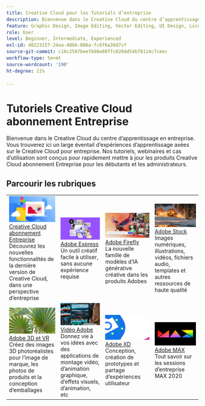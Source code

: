 ```yaml
---
title: Creative Cloud pour les Tutorials d’entreprise
description: Bienvenue dans le Creative Cloud du centre d’apprentissage en entreprise
feature: Graphic Design, Image Editing, Vector Editing, UI Design, Licensable Assets, Gen AI, Video Editing, 3D
role: User
level: Beginner, Intermediate, Experienced
exl-id: d0223157-24aa-486b-806a-fc6f6a36d7cf
source-git-commit: c10c2597beefb98e08ffc826dd54bf8114c7ceec
workflow-type: tm+mt
source-wordcount: '190'
ht-degree: 11%

---
```


# Tutoriels Creative Cloud abonnement Entreprise

Bienvenue dans le Creative Cloud du centre d’apprentissage en entreprise. Vous trouverez ici un large éventail d’expériences d’apprentissage axées sur le Creative Cloud pour entreprise. Nos tutoriels, webinaires et cas d’utilisation sont conçus pour rapidement mettre à jour les produits Creative Cloud abonnement Entreprise pour les débutants et les administrateurs.

## Parcourir les rubriques

<table style="table-layout:fixed">
<tr>
  <td>
    <a href="cce/overview-cce.md">
      <img alt="Creative Cloud abonnement Entreprise" src="assets/CCecard.png" />
    </a>
    <div>
    <a href="cce/overview-cce.md">Creative Cloud abonnement Entreprise</a>
    </div>
    Découvrez les nouvelles fonctionnalités de la dernière version de Creative Cloud, dans une perspective d’entreprise
    <br>
  </td>
  <td>
    <a href="express/overview-express.md">
      <img alt="Adobe Express" src="assets/Expresscard.png" />
    </a>
    <div>
    <a href="express/overview-express.md">Adobe Express</a>
    </div>
    Un outil créatif facile à utiliser, sans aucune expérience requise
    <br>
  </td>
  <td>
    <a href="firefly/overview-firefly.md">
      <img alt="Adobe Firefly" src="assets/Fireflycard.png" />
    </a>
    <div>
    <a href="firefly/overview-firefly.md">Adobe Firefly</a>
    </div>
    La nouvelle famille de modèles d’IA générative créative dans les produits Adobes
    <br>
  </td>
  <td>
    <a href="stock/overview-stock.md">
      <img alt="Adobe Stock" src="assets/Stockcard.png" />
    </a>
    <div>
    <a href="stock/overview-stock.md">Adobe Stock</a>
    </div>
    Images numériques, illustrations, vidéos, fichiers audio, templates et autres ressources de haute qualité
    <br>
  </td>
</tr>
  <td>
    <a href="3di/overview-3di.md">
      <img alt="Adobe 3D et VR" src="assets/3Dcard.png" />
    </a>
    <div>
    <a href="3di/overview-3di.md">Adobe 3D et VR</a>
    </div>
    Créez des images 3D photoréalistes pour l’image de marque, les photos de produits et la conception d’emballages
    <br>
  </td>
  <td>
    <a href="dva/overview-dva.md">
      <img alt="Vidéo Adobe" src="assets/Videocard.png" />
    </a>
    <div>
    <a href="dva/overview-dva.md">Vidéo Adobe</a>
    </div>
    Donnez vie à vos idées avec des applications de montage vidéo, d’animation graphique, d’effets visuels, d’animation, etc
    <br>
  </td>
  <td>
    <a href="xd/overview-xd.md">
      <img alt="Adobe XD" src="assets/XDcard.png" />
    </a>
    <div>
    <a href="xd/overview-xd.md">Adobe XD</a>
    </div>
    Conception, création de prototypes et partage d’expériences utilisateur
    <br>
  </td>
  <td>
    <a href="max/overview-max.md">
      <img alt="Adobe MAX" src="assets/Maxcard.png" />
    </a>
    <div>
    <a href="xd/overview-xd.md">Adobe MAX</a>
    </div>
    Tout savoir sur les sessions d’entreprise MAX 2020
    <br>
  </td>
</tr>
</table>

